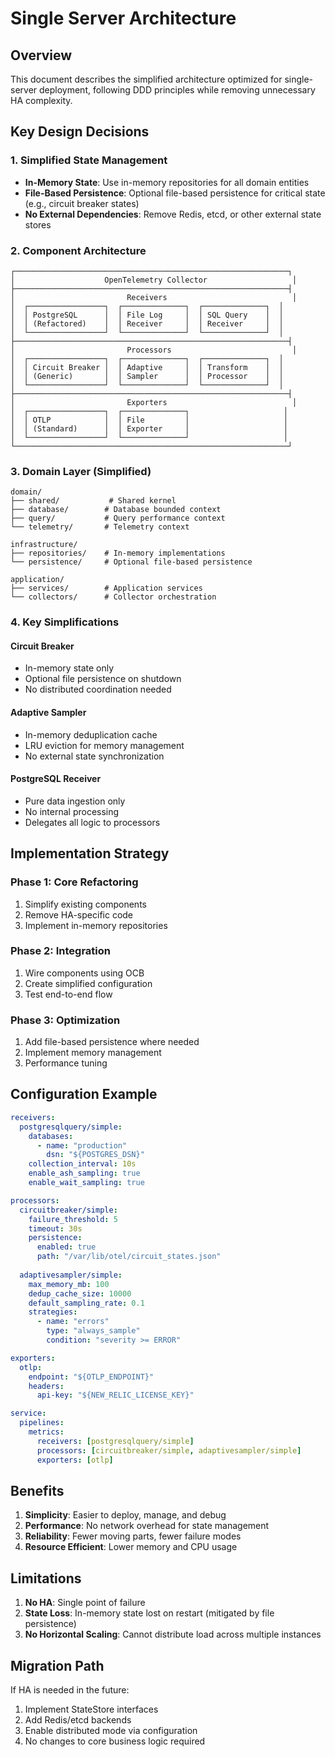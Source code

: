 # Single Server Architecture

## Overview

This document describes the simplified architecture optimized for single-server deployment, following DDD principles while removing unnecessary HA complexity.

## Key Design Decisions

### 1. Simplified State Management
- **In-Memory State**: Use in-memory repositories for all domain entities
- **File-Based Persistence**: Optional file-based persistence for critical state (e.g., circuit breaker states)
- **No External Dependencies**: Remove Redis, etcd, or other external state stores

### 2. Component Architecture

```
┌─────────────────────────────────────────────────────────────┐
│                    OpenTelemetry Collector                   │
├─────────────────────────────────────────────────────────────┤
│                         Receivers                            │
│  ┌─────────────────┐  ┌──────────────┐  ┌──────────────┐  │
│  │ PostgreSQL      │  │ File Log     │  │ SQL Query    │  │
│  │ (Refactored)    │  │ Receiver     │  │ Receiver     │  │
│  └─────────────────┘  └──────────────┘  └──────────────┘  │
├─────────────────────────────────────────────────────────────┤
│                         Processors                           │
│  ┌─────────────────┐  ┌──────────────┐  ┌──────────────┐  │
│  │ Circuit Breaker │  │ Adaptive     │  │ Transform    │  │
│  │ (Generic)       │  │ Sampler      │  │ Processor    │  │
│  └─────────────────┘  └──────────────┘  └──────────────┘  │
├─────────────────────────────────────────────────────────────┤
│                         Exporters                            │
│  ┌─────────────────┐  ┌──────────────┐                     │
│  │ OTLP            │  │ File         │                     │
│  │ (Standard)      │  │ Exporter     │                     │
│  └─────────────────┘  └──────────────┘                     │
└─────────────────────────────────────────────────────────────┘
```

### 3. Domain Layer (Simplified)

```
domain/
├── shared/           # Shared kernel
├── database/        # Database bounded context
├── query/           # Query performance context  
└── telemetry/       # Telemetry context

infrastructure/
├── repositories/    # In-memory implementations
└── persistence/     # Optional file-based persistence

application/
├── services/        # Application services
└── collectors/      # Collector orchestration
```

### 4. Key Simplifications

#### Circuit Breaker
- In-memory state only
- Optional file persistence on shutdown
- No distributed coordination needed

#### Adaptive Sampler
- In-memory deduplication cache
- LRU eviction for memory management
- No external state synchronization

#### PostgreSQL Receiver
- Pure data ingestion only
- No internal processing
- Delegates all logic to processors

## Implementation Strategy

### Phase 1: Core Refactoring
1. Simplify existing components
2. Remove HA-specific code
3. Implement in-memory repositories

### Phase 2: Integration
1. Wire components using OCB
2. Create simplified configuration
3. Test end-to-end flow

### Phase 3: Optimization
1. Add file-based persistence where needed
2. Implement memory management
3. Performance tuning

## Configuration Example

```yaml
receivers:
  postgresqlquery/simple:
    databases:
      - name: "production"
        dsn: "${POSTGRES_DSN}"
    collection_interval: 10s
    enable_ash_sampling: true
    enable_wait_sampling: true

processors:
  circuitbreaker/simple:
    failure_threshold: 5
    timeout: 30s
    persistence:
      enabled: true
      path: "/var/lib/otel/circuit_states.json"
  
  adaptivesampler/simple:
    max_memory_mb: 100
    dedup_cache_size: 10000
    default_sampling_rate: 0.1
    strategies:
      - name: "errors"
        type: "always_sample"
        condition: "severity >= ERROR"

exporters:
  otlp:
    endpoint: "${OTLP_ENDPOINT}"
    headers:
      api-key: "${NEW_RELIC_LICENSE_KEY}"

service:
  pipelines:
    metrics:
      receivers: [postgresqlquery/simple]
      processors: [circuitbreaker/simple, adaptivesampler/simple]
      exporters: [otlp]
```

## Benefits

1. **Simplicity**: Easier to deploy, manage, and debug
2. **Performance**: No network overhead for state management
3. **Reliability**: Fewer moving parts, fewer failure modes
4. **Resource Efficient**: Lower memory and CPU usage

## Limitations

1. **No HA**: Single point of failure
2. **State Loss**: In-memory state lost on restart (mitigated by file persistence)
3. **No Horizontal Scaling**: Cannot distribute load across multiple instances

## Migration Path

If HA is needed in the future:
1. Implement StateStore interfaces
2. Add Redis/etcd backends
3. Enable distributed mode via configuration
4. No changes to core business logic required